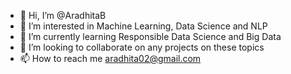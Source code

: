 - 👋 Hi, I’m @AradhitaB
- 👀 I’m interested in Machine Learning, Data Science and NLP
- 🌱 I’m currently learning Responsible Data Science and Big Data
- 💞️ I’m looking to collaborate on any projects on these topics
- 📫 How to reach me aradhita02@gmail.com

<!---
AradhitaB/AradhitaB is a ✨ special ✨ repository because its `README.md` (this file) appears on your GitHub profile.
You can click the Preview link to take a look at your changes.
--->
